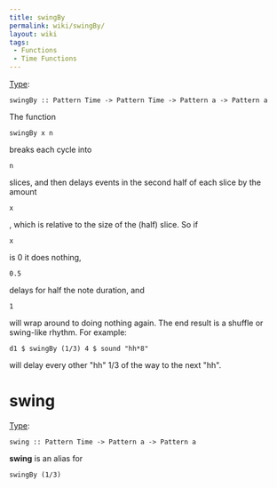 ```yaml
---
title: swingBy
permalink: wiki/swingBy/
layout: wiki
tags:
 - Functions
 - Time Functions
---
```


[Type](/wiki/Type_signature "wikilink"):

    swingBy :: Pattern Time -> Pattern Time -> Pattern a -> Pattern a

The function

    swingBy x n

breaks each cycle into

    n

slices, and then delays events in the second half of each slice by the
amount

    x

, which is relative to the size of the (half) slice. So if

    x

is 0 it does nothing,

    0.5

delays for half the note duration, and

    1

will wrap around to doing nothing again. The end result is a shuffle or
swing-like rhythm. For example:

    d1 $ swingBy (1/3) 4 $ sound "hh*8"

will delay every other "hh" 1/3 of the way to the next "hh".

# swing

[Type](/wiki/Type_signature "wikilink"):

    swing :: Pattern Time -> Pattern a -> Pattern a

**swing** is an alias for

    swingBy (1/3)
